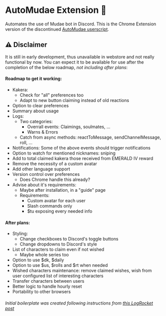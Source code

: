 # AutoMudae Extension 👾
Automates the use of Mudae bot in Discord. This is the Chrome Extension version of the discontinued [AutoMudae userscript](https://github.com/Nxve/AutoMudae).

## ⚠ Disclaimer
It is still in early development, thus unavailable in webstore and not really functional by now.
You can expect it to be available for use after the completion of the below roadmap, _not including after plans_:

#### Roadmap to get it working:
- Kakera:
    - Check for "all" preferences too
    - Adapt to new button claiming instead of old reactions
- Option to clear preferences
- Summary about usage
- Logs:
    - Two categories:
        - Overrall events: Claimings, soulmates, ...
        - Warns & Errors
    - Catch from async methods: reactToMessage, sendChannelMessage, roll, ...
- Notifications: Some of the above events should trigger notifications
- Option to watch for mentioned nicknames: sniping
- Add to total claimed kakera those received from EMERALD IV reward
- Remove the necessity of a custom avatar
- Add other language support
- Version control over preferences
    - Does Chrome handle this already?
- Advise about it's requirements:
    - Maybe after installation, in a "guide" page
    - Requirements:
        - Custom avatar for each user
        - Slash commands only
        - $tu exposing every needed info

#### After plans:
- Styling:
    - Change checkboxes to Discord's toggle buttons
    - Change dropdowns to Discord's style
- List of characters to claim even if not wished
    - Maybe whole series too
- Option to use $dk, $daily
- Option to use $us, $rolls and $rt when needed
- Wished characters maintenance: remove claimed wishes, wish from user configured list of interesting characters
- Transfer characters between users
- Better logic to handle hourly reset
- Portability to other browsers

###### Initial boilerplate was created following instructions from [this LogRocket post](https://blog.logrocket.com/creating-chrome-extension-react-typescript/)